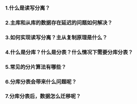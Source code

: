 ### 1.什么是读写分离？

### 2.主库和从库的数据存在延迟的问题如何解决？

### 3.如何实现读写分离？主从复制原理是什么？

### 4.什么是分库？什么是分表？什么情况下需要分库分表？

### 5.常⻅的分⽚算法有哪些？

### 6.分库分表会带来什么问题呢？

### 7.分库分表后，数据怎么迁移呢？